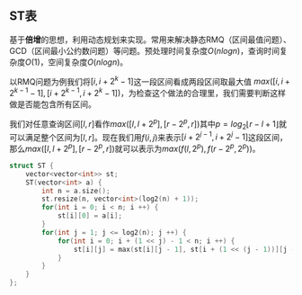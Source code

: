 ## ST表

基于**倍增**的思想，利用动态规划来实现。常用来解决静态RMQ（区间最值问题）、GCD（区间最小公约数问题）等问题。预处理时间复杂度$O(nlogn)$，查询时间复杂度$O(1)$，空间复杂度$O(nlogn)$。

以RMQ问题为例我们将$[i,i + 2 ^ k - 1]$这一段区间看成两段区间取最大值 $max([i , i + 2 ^ {k - 1} - 1],[i + 2^{k - 1},i + 2 ^k - 1])$，为检查这个做法的合理里，我们需要判断这样做是否能包含所有区间。

我们对任意查询区间$[l,r]$看作$max([l,l + 2 ^ p],[r - 2 ^ p,r])$其中$p = {log_{2}{\lfloor r - l + 1\rfloor}}$就可以满足整个区间为$[l,r]$。现在我们用$f(i,j)$来表示$[i + 2^{j - 1},i + 2 ^j - 1]$这段区间，那么$max([l,l + 2 ^ p],[r - 2 ^ p,r])$就可以表示为$max(f(l, 2^p),f(r - 2 ^ p, 2^p))$。

```cpp
struct ST {
    vector<vector<int>> st;
    ST(vector<int> a) {
        int n = a.size();
        st.resize(n, vector<int>(log2(n) + 1));
        for(int i = 0; i < n; i ++) {
            st[i][0] = a[i];
        }
        for(int j = 1; j <= log2(n); j ++) {
            for(int i = 0; i + (1 << j) - 1 < n; i ++) {
                st[i][j] = max(st[i][j - 1], st[i + (1 << (j - 1))][j - 1]);
            }
        }
    }
};
```